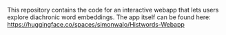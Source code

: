 This repository contains the code for an interactive webapp that lets users explore diachronic word embeddings.
The app itself can be found here: https://huggingface.co/spaces/simonwalo/Histwords-Webapp
